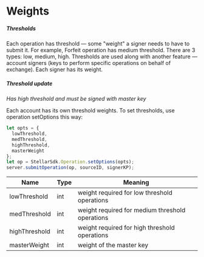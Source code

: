 # Weights

##### Thresholds
Each operation has threshold — some "weight" a signer needs to have to submit it.
For example, Forfeit operation has medium threshold.
There are 3 types: low, medium, high.
Thresholds are used along with another feature — account signers (keys to perform specific operations on behalf of exchange). Each signer has its weight.

##### Threshold update
*Has high threshold and must be signed with master key*

Each account has its own threshold weights.
To set thresholds, use operation setOptions this way:

```javascript
let opts = {
  lowThreshold,
  medThreshold,
  highThreshold,
  masterWeight
};
let op = StellarSdk.Operation.setOptions(opts);
server.submitOperation(op, sourceID, signerKP);
```

| Name | Type | Meaning |
| ------ | ------ | ------ |
| lowThreshold | int | weight required for low threshold operations |
| medThreshold | int | weight required for medium threshold operations |
| highThreshold | int | weight required for high threshold operations|
| masterWeight | int | weight of the master key |
